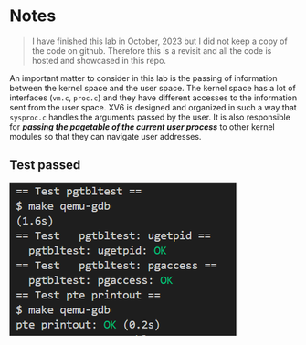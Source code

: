 # Notes

> I have finished this lab in October, 2023 but I did not keep a copy of the code on github. Therefore this is a revisit and all the code is hosted and showcased in this repo.

An important matter to consider in this lab is the passing of information between the kernel space and the user space. The kernel space has a lot of interfaces (`vm.c`, `proc.c`) and they have different accesses to the information sent from the user space. XV6 is designed and organized in such a way that `sysproc.c` handles the arguments passed by the user. It is also responsible for ***passing the pagetable of the current user process*** to other kernel modules so that they can navigate user addresses.

## Test passed

![](https://raw.githubusercontent.com/ZiangTian/img-bed/main/20241001133520.png)